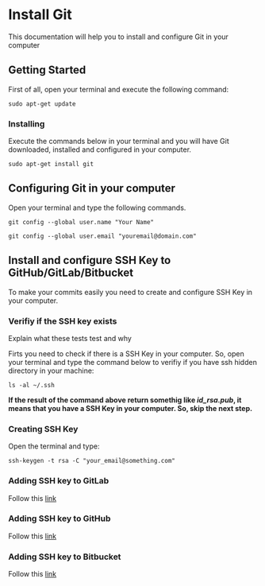 # Install Git

This documentation will help you to install and configure Git in your computer

## Getting Started

First of all, open your terminal and execute the following command:

`sudo apt-get update`

### Installing

Execute the commands below in your terminal and you will have Git downloaded, installed and configured in your computer.

`sudo apt-get install git`

## Configuring Git in your computer

Open your terminal and type the following commands.

`git config --global user.name "Your Name"`

`git config --global user.email "youremail@domain.com"`

## Install and configure SSH Key to GitHub/GitLab/Bitbucket

To make your commits easily you need to create and configure SSH Key in your computer.

### Verifiy if the SSH key exists

Explain what these tests test and why

Firts you need to check if there is a SSH Key in your computer. So, open your terminal and type the command below to verifiy if you have ssh hidden directory in your machine:

`ls -al ~/.ssh`

**If the result of the command above return somethig like _id_rsa.pub_, it means that you have a SSH Key in your computer. So, skip the next step.**

### Creating SSH Key

Open the terminal and type:

`ssh-keygen -t rsa -C "your_email@something.com"`

### Adding SSH key to GitLab

Follow this [link](https://docs.gitlab.com/ee/gitlab-basics/create-your-ssh-keys.html)

### Adding SSH key to GitHub

Follow this [link](https://help.github.com/articles/adding-a-new-ssh-key-to-your-github-account/)

### Adding SSH key to Bitbucket

Follow this [link](https://confluence.atlassian.com/bitbucket/set-up-an-ssh-key-728138079.html)